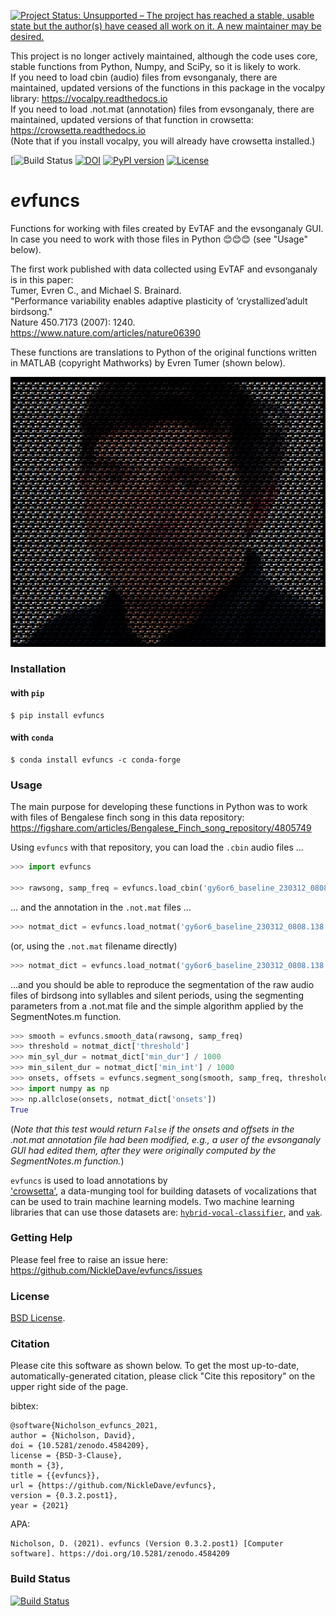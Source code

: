 [![Project Status: Unsupported – The project has reached a stable, usable state but the author(s) have ceased all work on it. A new maintainer may be desired.](https://www.repostatus.org/badges/latest/unsupported.svg)](https://www.repostatus.org/#unsupported)

This project is no longer actively maintained, 
although the code uses core, stable functions from Python, Numpy, and SciPy, so it is likely to work.  
If you need to load cbin (audio) files from evsonganaly, 
there are maintained, updated versions of the functions in this package 
in the vocalpy library: https://vocalpy.readthedocs.io  
If you need to load .not.mat (annotation) files from evsonganaly, 
there are maintained, updated versions of that function in crowsetta: https://crowsetta.readthedocs.io  
(Note that if you install vocalpy, you will already have crowsetta installed.)


[![Build Status](https://github.com/NickleDave/evfuncs/actions/workflows/ci.yml/badge.svg)
[![DOI](https://zenodo.org/badge/158776329.svg)](https://zenodo.org/badge/latestdoi/158776329)
[![PyPI version](https://badge.fury.io/py/evfuncs.svg)](https://badge.fury.io/py/evfuncs)
[![License](https://img.shields.io/badge/License-BSD%203--Clause-blue.svg)](https://opensource.org/licenses/BSD-3-Clause)
# *ev*funcs
Functions for working with files created by EvTAF and the evsonganaly GUI.  
In case you need to work with those files in Python 😊😊😊 (see "Usage" below).

The first work published with data collected using EvTAF and evsonganaly is in this paper:  
Tumer, Evren C., and Michael S. Brainard.  
"Performance variability enables adaptive plasticity of ‘crystallized’adult birdsong."  
Nature 450.7173 (2007): 1240.  
<https://www.nature.com/articles/nature06390>  

These functions are translations to Python of the original functions 
written in MATLAB (copyright Mathworks) by Evren Tumer (shown below).  
<p style="text-align:center;">
<img src="./doc/ev_ev_ev.png" alt="Image of Evren">
</p>

### Installation
#### with `pip`

```console
$ pip install evfuncs
```

#### with `conda`

```console
$ conda install evfuncs -c conda-forge
```


### Usage

The main purpose for developing these functions in Python was to 
work with files of Bengalese finch song in this data repository: 
<https://figshare.com/articles/Bengalese_Finch_song_repository/4805749>

Using `evfuncs` with that repository, you can load the `.cbin` audio files ...
```Python
>>> import evfuncs

>>> rawsong, samp_freq = evfuncs.load_cbin('gy6or6_baseline_230312_0808.138.cbin')
```

... and the annotation in the `.not.mat` files ...
```Python
>>> notmat_dict = evfuncs.load_notmat('gy6or6_baseline_230312_0808.138.cbin')
```
(or, using the `.not.mat` filename directly)
```Python
>>> notmat_dict = evfuncs.load_notmat('gy6or6_baseline_230312_0808.138.not.mat')
```

...and you should be able to reproduce the segmentation of the raw audio files of birdsong
into syllables and silent periods, using the segmenting parameters from a .not.mat file and 
the simple algorithm applied by the SegmentNotes.m function.

```Python
>>> smooth = evfuncs.smooth_data(rawsong, samp_freq)
>>> threshold = notmat_dict['threshold']
>>> min_syl_dur = notmat_dict['min_dur'] / 1000
>>> min_silent_dur = notmat_dict['min_int'] / 1000
>>> onsets, offsets = evfuncs.segment_song(smooth, samp_freq, threshold, min_syl_dur, min_silent_dur)
>>> import numpy as np
>>> np.allclose(onsets, notmat_dict['onsets'])
True
```
(*Note that this test would return `False` if the onsets and offsets in the .not.mat 
annotation file had been modified, e.g., a user of the evsonganaly GUI had edited them,
after they were originally computed by the SegmentNotes.m function.*)

`evfuncs` is used to load annotations by  
['crowsetta'](https://github.com/NickleDave/crowsetta), 
a data-munging tool for building datasets of vocalizations 
that can be used to train machine learning models.
Two machine learning libraries that can use those datasets are: 
[`hybrid-vocal-classifier`](https://hybrid-vocal-classifier.readthedocs.io/en/latest/), 
and [`vak`](https://github.com/NickleDave/vak).

### Getting Help
Please feel free to raise an issue here:  
https://github.com/NickleDave/evfuncs/issues

### License
[BSD License](./LICENSE).

### Citation
Please cite this software as shown below.
To get the most up-to-date, automatically-generated citation, 
please click "Cite this repository" on the upper right side 
of the page.

bibtex:  
```
@software{Nicholson_evfuncs_2021,
author = {Nicholson, David},
doi = {10.5281/zenodo.4584209},
license = {BSD-3-Clause},
month = {3},
title = {{evfuncs}},
url = {https://github.com/NickleDave/evfuncs},
version = {0.3.2.post1},
year = {2021}
```

APA:  
```
Nicholson, D. (2021). evfuncs (Version 0.3.2.post1) [Computer software]. https://doi.org/10.5281/zenodo.4584209
```

### Build Status
[![Build Status](https://travis-ci.com/NickleDave/evfuncs.svg?branch=master)](https://travis-ci.com/NickleDave/evfuncs)
